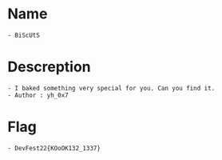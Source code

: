 # Name
    - BiScUtS
# Descreption
    - I baked something very special for you. Can you find it. 
    - Author : yh_0x7
# Flag
    - DevFest22{KOoOK132_1337}
